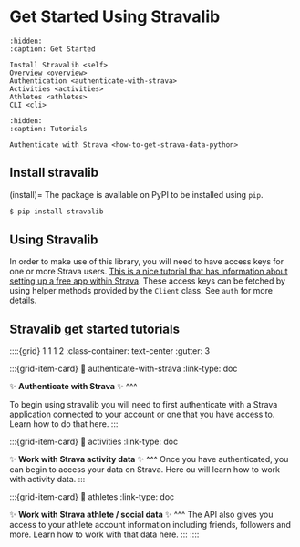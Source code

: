 # Get Started Using Stravalib

```{toctree}
:hidden:
:caption: Get Started

Install Stravalib <self>
Overview <overview>
Authentication <authenticate-with-strava>
Activities <activities>
Athletes <athletes>
CLI <cli>

```

```{toctree}
:hidden:
:caption: Tutorials

Authenticate with Strava <how-to-get-strava-data-python>

```


## Install stravalib

(install)=
The package is available on PyPI to be installed using `pip`.

```bash
$ pip install stravalib
```

## Using Stravalib

In order to make use of this library, you will need to have access keys for one or more Strava users. [This is a nice tutorial that has information about
setting up a free app within Strava](https://medium.com/analytics-vidhya/accessing-user-data-via-the-strava-api-using-stravalib-d5bee7fdde17).
These access keys can be fetched by using helper methods provided by the `Client` class.
See `auth` for more details.

## Stravalib get started tutorials

::::{grid} 1 1 1 2
:class-container: text-center
:gutter: 3

:::{grid-item-card}
:link: authenticate-with-strava
:link-type: doc

✨ **Authenticate with Strava** ✨
^^^

To begin using stravalib you will need to first authenticate with
a Strava application connected to your account or one that you
have access to. Learn how to do that here.
:::

:::{grid-item-card}
:link: activities
:link-type: doc

✨ **Work with Strava activity data** ✨
^^^
Once you have authenticated, you can begin to access your data
on Strava. Here ou will learn how to work with activity data.
:::

:::{grid-item-card}
:link: athletes
:link-type: doc

✨ **Work with Strava athlete / social data** ✨
^^^
The API also gives you access to your athlete account information including
friends, followers and more. Learn how to work with that data here.
:::
::::
